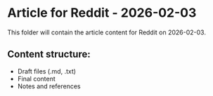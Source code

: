 # Article for Reddit - 2026-02-03

This folder will contain the article content for Reddit on 2026-02-03.

## Content structure:
- Draft files (.md, .txt)
- Final content
- Notes and references
